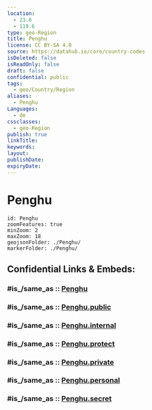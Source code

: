 ```yaml
---
location:
  - 23.6
  - 119.6
type: geo-Region
title: Penghu
license: CC BY-SA 4.0
source: https://datahub.io/core/country-codes
isDeleted: false
isReadOnly: false
draft: false
confidential: public
tags:
  - geo/Country/Region
aliases:
  - Penghu
Languages:
  - de
cssclasses:
  - geo-Region
publish: true
linkTitle:
keywords:
layout:
publishDate:
expiryDate:
---
```


# Penghu

```leaflet
id: Penghu
zoomFeatures: true 
minZoom: 2 
maxZoom: 18
geojsonFolder: ./Penghu/
markerFolder: ./Penghu/
```


## Confidential Links & Embeds: 

### #is_/same_as :: [Penghu](/_Standards/Earth/Continent/Asia/Asia~East/Taiwan/Provinces~Taiwan/Taiwan/counties~Taiwan/Penghu.md) 

### #is_/same_as :: [Penghu.public](/_public/Earth/Continent/Asia/Asia~East/Taiwan/Provinces~Taiwan/Taiwan/counties~Taiwan/Penghu.public.md) 

### #is_/same_as :: [Penghu.internal](/_internal/Earth/Continent/Asia/Asia~East/Taiwan/Provinces~Taiwan/Taiwan/counties~Taiwan/Penghu.internal.md) 

### #is_/same_as :: [Penghu.protect](/_protect/Earth/Continent/Asia/Asia~East/Taiwan/Provinces~Taiwan/Taiwan/counties~Taiwan/Penghu.protect.md) 

### #is_/same_as :: [Penghu.private](/_private/Earth/Continent/Asia/Asia~East/Taiwan/Provinces~Taiwan/Taiwan/counties~Taiwan/Penghu.private.md) 

### #is_/same_as :: [Penghu.personal](/_personal/Earth/Continent/Asia/Asia~East/Taiwan/Provinces~Taiwan/Taiwan/counties~Taiwan/Penghu.personal.md) 

### #is_/same_as :: [Penghu.secret](/_secret/Earth/Continent/Asia/Asia~East/Taiwan/Provinces~Taiwan/Taiwan/counties~Taiwan/Penghu.secret.md)

